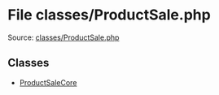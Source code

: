 File classes/ProductSale.php
=========

Source: [classes/ProductSale.php](https://github.com/PrestaShop/PrestaShop/blob/1.6.1.3/classes/ProductSale.php)


Classes
-------

* [ProductSaleCore](class.ProductSaleCore.md)

